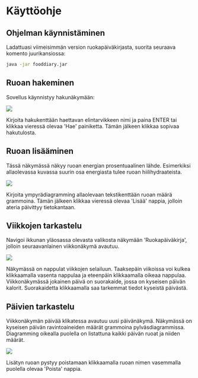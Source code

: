 # Käyttöohje

## Ohjelman käynnistäminen
Ladattuasi viimeisimmän version ruokapäiväkirjasta, suorita seuraava komento juurikansiossa:
```bash
java -jar fooddiary.jar
```

## Ruoan hakeminen
Sovellus käynnistyy hakunäkymään:

<img src="https://raw.githubusercontent.com/valtterikodisto/food-diary/master/documentation/pictures/searchScene.png">

Kirjoita hakukenttään haettavan elintarvikkeen nimi ja paina ENTER tai 
klikkaa vieressä olevaa 'Hae' painiketta. Tämän jälkeen klikkaa sopivaa 
hakutulosta.

## Ruoan lisääminen
Tässä näkymässä näkyy ruoan energian prosentuaalinen lähde. Esimerkiksi 
allaolevassa kuvassa suurin osa energiasta tulee ruoan hiilihydraateista.

<img src="https://raw.githubusercontent.com/valtterikodisto/food-diary/master/documentation/pictures/searchResultScene.png">

Kirjoita ympyrädiagramming allaolevaan tekstikenttään ruoan määrä 
grammoina. Tämän jälkeen klikkaa vieressä olevaa 'Lisää' nappia, jolloin 
ateria päivittyy tietokantaan.

## Viikkojen tarkastelu
Navigoi ikkunan yläosassa olevasta valikosta näkymään 'Ruokapäiväkirja',
jolloin seuraavanlainen viikkonäkymä avautuu.

<img src="https://raw.githubusercontent.com/valtterikodisto/food-diary/master/documentation/pictures/weekScene.png">

Näkymässä on nappulat viikkojen selailuun. Taaksepäin viikoissa voi kulkea 
klikkaamalla vasenta nappulaa ja eteenpäin klikkaamalla oikeaa nappulaa. 
Viikkonäkymässä jokainen päivä on suorakaide, jossa on kyseisen päivän 
kalorit. Suorakaidetta klikkaamalla saa tarkemmat tiedot kyseistä päivästä.

## Päivien tarkastelu
Viikkonäkymän päivää klikatessa avautuu uusi päivänäkymä. Näkymässä on 
kyseisen päivän ravintoaineiden määrät grammoina pylväsdiagrammissa. 
Diagramming oikealla puolella on listattuna kaikki päivän ruoat ja niiden 
määrät.

<img src="https://raw.githubusercontent.com/valtterikodisto/food-diary/master/documentation/pictures/dayScene.png">

Lisätyn ruoan pystyy poistamaan klikkaamalla ruoan nimen vasemmalla 
puolella olevaa 'Poista' nappia.